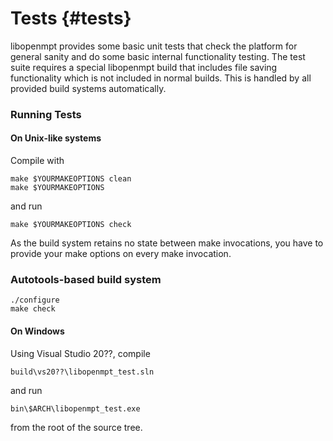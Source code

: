 
Tests {#tests}
=====


libopenmpt provides some basic unit tests that check the platform for general
sanity and do some basic internal functionality testing. The test suite
requires a special libopenmpt build that includes file saving functionality
which is not included in normal builds. This is handled by all provided build
systems automatically.

### Running Tests

#### On Unix-like systems

Compile with

    make $YOURMAKEOPTIONS clean
    make $YOURMAKEOPTIONS

and run

    make $YOURMAKEOPTIONS check

As the build system retains no state between make invocations, you have to
provide your make options on every make invocation.

### Autotools-based build system

    ./configure
    make check

#### On Windows

Using Visual Studio 20??, compile

    build\vs20??\libopenmpt_test.sln

and run

    bin\$ARCH\libopenmpt_test.exe

from the root of the source tree.

